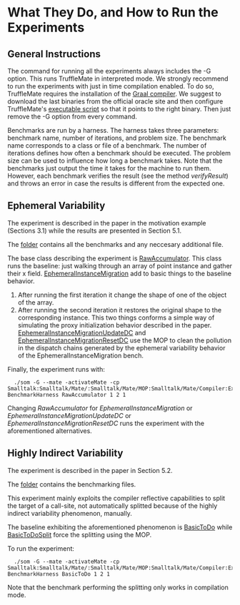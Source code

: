 What They Do, and How to Run the Experiments 
=============================================

General Instructions
---------------------

The command for running all the experiments always includes the -G option. 
This runs TruffleMate in interpreted mode. We strongly recommend to run the experiments with just in time compilation enabled. 
To do so, TruffleMate requires the installation of the [Graal compiler](http://www.oracle.com/technetwork/oracle-labs/program-languages/overview/index-2301583.html). We suggest to download the last binaries from the official oracle site and then configure TruffleMate's [executable script](https://github.com/charig/TruffleMATE/blob/papers/TSE2017/som) so that it points to the right binary. 
Then just remove the -G option from every command.

Benchmarks are run by a harness. The harness takes three parameters: benchmark name, number of iterations, and problem size. 
The benchmark name corresponds to a class or file of a benchmark. The number of iterations defines how often a benchmark should be executed. 
The problem size can be used to influence how long a benchmark takes. 
Note that the benchmarks just output the time it takes for the machine to run them. 
However, each benchmark verifies the result (see the method *verifyResult*) and throws an error in case the results is different from the expected one.    

Ephemeral Variability 
---------------------
The experiment is described in the paper in the motivation example (Sections 3.1) while the results are presented in 
Section 5.1.

The [folder](https://github.com/charig/SOM/blob/papers/ICOOOLPS17/Examples/Benchmarks/InstanceMigration/) contains all 
the benchmarks and any neccesary additional file. 

The base class describing the experiment is [RawAccumulator](https://github.com/charig/SOM/blob/papers/ICOOOLPS17/Examples/Benchmarks/Mate/InstanceMigration/RawAccumulator.som).
This class runs the baseline: just walking through an array of point instance and gather their x field.
[EphemeralInstanceMigration](https://github.com/charig/SOM/blob/papers/ICOOOLPS17/Examples/Benchmarks/Mate/InstanceMigration/EphemeralInstanceMigration.som) 
add to basic things to the baseline behavior.
1) After running the first iteration it change the shape of one of the object of the array.
2) After running the second iteration it restores the original shape to the corresponding instance.
This two things conforms a simple way of simulating the proxy initialization behavior described in the paper.
[EphemeralInstanceMigrationUpdateDC](https://github.com/charig/SOM/blob/papers/ICOOOLPS17/Examples/Benchmarks/Mate/InstanceMigration/EphemeralInstanceMigrationUpdateDC.som) and 
[EphemeralInstanceMigrationResetDC](https://github.com/charig/SOM/blob/papers/ICOOOLPS17/Examples/Benchmarks/Mate/InstanceMigration/EphemeralInstanceMigrationResetDC.som) 
use the MOP to clean the pollution in the dispatch chains generated by the ephemeral variability behavior of the EphemeralInstanceMigration bench.

Finally, the experiment runs with:
      
      ./som -G --mate -activateMate -cp Smalltalk:Smalltalk/Mate/:Smalltalk/Mate/MOP:Smalltalk/Mate/Compiler:Examples/Benchmarks:Examples/Benchmarks/Mate/InstanceMigration: BenchmarkHarness RawAccumulator 1 2 1
      
Changing *RawAccumulator* for *EphemeralInstanceMigration* or *EphemeralInstanceMigrationUpdateDC* or 
*EphemeralInstanceMigrationResetDC* runs the experiment with the aforementioned alternatives.       


Highly Indirect Variability
---------------------------
The experiment is described in the paper in Section 5.2.

The [folder](https://github.com/charig/SOM/blob/papers/ICOOOLPS17/Examples/Benchmarks/Mate/Splitting/) contains the benchmarking files.

This experiment mainly exploits the compiler reflective capabilities to split the target of a call-site, 
not automatically splitted because of the highly indirect variability phenomenon, manually.

The baseline exhibiting the aforementioned phenomenon is [BasicToDo](https://github.com/charig/SOM/blob/papers/ICOOOLPS17/Examples/Benchmarks/Mate/Splitting/BasicToDo.som) 
while [BasicToDoSplit](https://github.com/charig/SOM/blob/papers/ICOOOLPS17/Examples/Benchmarks/Mate/Splitting/BasicToDoSplit.som) 
force the splitting using the MOP.

To run the experiment:

      ./som -G --mate -activateMate -cp Smalltalk:Smalltalk/Mate/:Smalltalk/Mate/MOP:Smalltalk/Mate/Compiler:Examples/Benchmarks:Examples/Benchmarks/Mate/InstanceMigration:Examples/Benchmarks/Mate/Splitting BenchmarkHarness BasicToDo 1 2 1

Note that the benchmark performing the splitting only works in compilation mode.
